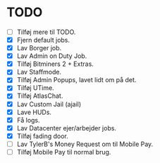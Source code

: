 # TODO
- [ ] Tilføj mere til TODO.
- [x] Fjern default jobs.
- [x] Lav Borger job.
- [x] Lav Admin on Duty Job.
- [x] Tilføj Bitminers 2 + Extras.
- [x] Lav Staffmode.
- [x] Tilføj Admin Popups, lavet lidt om på det.
- [x] Tilføj UTime.
- [x] Tilføj AtlasChat.
- [x] Lav Custom Jail (ajail)
- [x] Lave HUDs.
- [x] Få logs.
- [x] Lav Datacenter ejer/arbejder jobs.
- [x] Tilføj fading door.
- [ ] Lav TylerB's Money Request om til Mobile Pay.
- [ ] Tilføj Mobile Pay til normal brug.